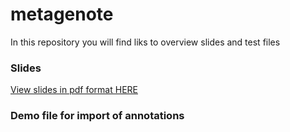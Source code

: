 # metagenote
In this repository you will find liks to overview slides and test files

### Slides ####
[View slides in pdf format HERE](https://proj-bip-prod-publicread.s3.amazonaws.com/training/metagenote/METAGENOTE_demo_2019.pdf)

### Demo file for import of annotations ###

